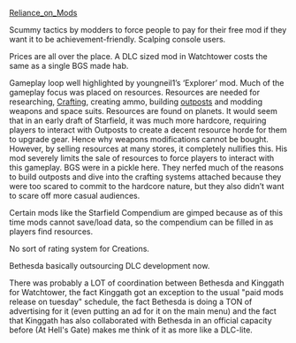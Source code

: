 [Reliance_on_Mods](Development/Reliance_on_Mods.md) 

Scummy tactics by modders to force people to pay for their free mod if they want it to be achievement-friendly. Scalping console users.

Prices are all over the place. A DLC sized mod in Watchtower costs the same as a single BGS made hab.

Gameplay loop well highlighted by youngneil1’s ‘Explorer’ mod. Much of the gameplay focus was placed on resources. Resources are needed for researching, [Crafting](../Gameplay_Systems/Crafting.md), creating ammo, building [outposts](../Gameplay_Systems/Outpost_Management.md) and modding weapons and space suits. Resources are found on planets. It would seem that in an early draft of Starfield, it was much more hardcore, requiring players to interact with Outposts to create a decent resource horde for them to upgrade gear. Hence why weapons modifications cannot be bought. 
However, by selling resources at many stores, it completely nullifies this. His mod severely limits the sale of resources to force players to interact with this gameplay.
	BGS were in a pickle here. They nerfed much of the reasons to build outposts and dive into the crafting systems attached because they were too scared to commit to the hardcore nature, but they also didn’t want to scare off more casual audiences.

Certain mods like the Starfield Compendium are gimped because as of this time mods cannot save/load data, so the compendium can be filled in as players find resources.

No sort of rating system for Creations.

Bethesda basically outsourcing DLC development now.

There was probably a LOT of coordination between Bethesda and Kinggath for Watchtower, the fact Kinggath got an exception to the usual "paid mods release on tuesday" schedule, the fact Bethesda is doing a TON of advertising for it (even putting an ad for it on the main menu) and the fact that Kinggath has also collaborated with Bethesda in an official capacity before (At Hell's Gate) makes me think of it as more like a DLC-lite.